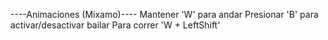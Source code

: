 ----Animaciones (Mixamo)----
Mantener 'W' para andar
Presionar 'B' para activar/desactivar bailar
Para correr 'W + LeftShift'
